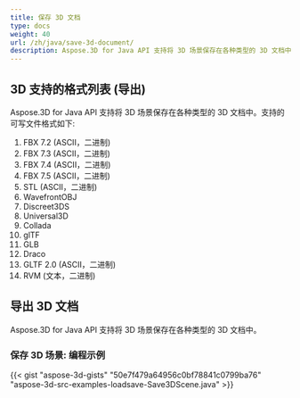 ```yaml
---
title: 保存 3D 文档
type: docs
weight: 40
url: /zh/java/save-3d-document/
description: Aspose.3D for Java API 支持将 3D 场景保存在各种类型的 3D 文档中。
---
```

##  **3D 支持的格式列表 (导出)**
Aspose.3D for Java API 支持将 3D 场景保存在各种类型的 3D 文档中。支持的可写文件格式如下:

1. FBX 7.2 (ASCII，二进制)
1. FBX 7.3 (ASCII，二进制)
1. FBX 7.4 (ASCII，二进制)
1. FBX 7.5 (ASCII，二进制)
1. STL (ASCII，二进制)
1. WavefrontOBJ
1. Discreet3DS
1. Universal3D
1. Collada
1. glTF
1. GLB
1. Draco
1. GLTF 2.0 (ASCII，二进制)
1. RVM (文本，二进制)
##  **导出 3D 文档**
Aspose.3D for Java API 支持将 3D 场景保存在各种类型的 3D 文档中。
###  **保存 3D 场景: 编程示例**
{{< gist "aspose-3d-gists" "50e7f479a64956c0bf78841c0799ba76" "aspose-3d-src-examples-loadsave-Save3DScene.java" >}}
